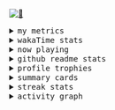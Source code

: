 [![🐙](https://hits.seeyoufarm.com/api/count/incr/badge.svg?url=https%3A%2F%2Fgithub.com%2Fktnkk%2Fhit-counter&count_bg=%23070707&title_bg=%23070707&icon=&icon_color=%23E7E7E7&title=visitors&edge_flat=true)](https://hits.seeyoufarm.com)

<details>
  <summary> <samp>my metrics</samp></summary>
  
  <br>
  
 ![🐳](https://github.com/kkhys/kkhys/blob/main/github-metrics.svg)
  
  ***
</details>

<details>
  <summary> <samp>wakaTime stats</samp></summary>
  
  <br>
  
<!--START_SECTION:waka-->
![Code Time](http://img.shields.io/badge/Code%20Time-3%2C459%20hrs%2056%20mins-blue)

**🐱 My GitHub Data** 

> 📦 5.1 MB Used in GitHub's Storage 
 > 
> 💼 Opted to Hire
 > 
> 📜 9 Public Repositories 
 > 
> 🔑 23 Private Repositories 
 > 
**I'm an Early 🐤** 

```text
🌞 Morning                5986 commits        ████████░░░░░░░░░░░░░░░░░   31.25 % 
🌆 Daytime                4685 commits        ██████░░░░░░░░░░░░░░░░░░░   24.46 % 
🌃 Evening                6857 commits        █████████░░░░░░░░░░░░░░░░   35.80 % 
🌙 Night                  1628 commits        ██░░░░░░░░░░░░░░░░░░░░░░░   08.50 % 
```
📅 **I'm Most Productive on Tuesday** 

```text
Monday                   2870 commits        ████░░░░░░░░░░░░░░░░░░░░░   14.98 % 
Tuesday                  2971 commits        ████░░░░░░░░░░░░░░░░░░░░░   15.51 % 
Wednesday                2669 commits        ███░░░░░░░░░░░░░░░░░░░░░░   13.93 % 
Thursday                 2531 commits        ███░░░░░░░░░░░░░░░░░░░░░░   13.21 % 
Friday                   2774 commits        ████░░░░░░░░░░░░░░░░░░░░░   14.48 % 
Saturday                 2496 commits        ███░░░░░░░░░░░░░░░░░░░░░░   13.03 % 
Sunday                   2845 commits        ████░░░░░░░░░░░░░░░░░░░░░   14.85 % 
```


📊 **This Week I Spent My Time On** 

```text
🕑︎ Time Zone: Asia/Tokyo

💬 Programming Languages: 
Other                    40 hrs 28 mins      ██████████████████░░░░░░░   70.16 % 
Java                     9 hrs 56 mins       ████░░░░░░░░░░░░░░░░░░░░░   17.22 % 
TypeScript               2 hrs 27 mins       █░░░░░░░░░░░░░░░░░░░░░░░░   04.27 % 
MDX                      1 hr 31 mins        █░░░░░░░░░░░░░░░░░░░░░░░░   02.64 % 
JSON                     1 hr 9 mins         █░░░░░░░░░░░░░░░░░░░░░░░░   02.01 % 

🔥 Editors: 
Chrome                   40 hrs 28 mins      ██████████████████░░░░░░░   70.16 % 
Intellijidea             13 hrs 46 mins      ██████░░░░░░░░░░░░░░░░░░░   23.89 % 
WebStorm                 3 hrs 15 mins       █░░░░░░░░░░░░░░░░░░░░░░░░   05.65 % 
DataGrip                 10 mins             ░░░░░░░░░░░░░░░░░░░░░░░░░   00.30 % 

💻 Operating System: 
Mac                      57 hrs 40 mins      █████████████████████████   100.00 % 
```


 Last Updated on 2024/05/12 18:36:56 UTC
<!--END_SECTION:waka-->
  
  ***
</details>


<details>
  <summary> <samp>now playing</samp></summary>
  
  <br>
 
 [![🐟](https://spotify-github-profile.vercel.app/api/view?uid=31ryofms4dnv7mrohhepo4c4zgqu&cover_image=true&theme=default&show_offline=false&background_color=121212&bar_color=53b14f&bar_color_cover=false)](https://open.spotify.com/user/31ryofms4dnv7mrohhepo4c4zgqu)
  
  ***
</details>

<details>
  <summary> <samp>github readme stats</samp></summary>
  
  <br>
  
 <p align="left"> 
  <img alt="🐠" src="https://github-readme-stats.vercel.app/api?username=kkhys&count_private=true&show_icons=true&theme=dark&include_all_commits=true" />
  <img alt="🐟" src="https://github-readme-stats.vercel.app/api/top-langs/?username=kkhys&layout=compact&theme=dark&langs_count=10&hide=HTML,CSS,SCSS" />
</p>
  
  ***
</details>

<details>
  <summary> <samp>profile trophies</samp></summary>
  
  <br>
  
  [![🐬](https://github-profile-trophy.vercel.app/?username=kkhys&rank=SECRET,SSS,SS,S,AAA,AA,A&theme=darkhub&row=1&margin-w=10&no-bg=true)](https://github.com/ryo-ma/github-profile-trophy)
  
  ***
</details>

<details>
  <summary> <samp>summary cards</samp></summary>
  
  <br>
  
  ![🐋](https://github-profile-summary-cards.vercel.app/api/cards/profile-details?username=kkhys&theme=github_dark)
  ![🦑](https://github-profile-summary-cards.vercel.app/api/cards/repos-per-language?username=kkhys&theme=github_dark)
  ![🦭](https://github-profile-summary-cards.vercel.app/api/cards/most-commit-language?username=kkhys&theme=github_dark)
  ![🦀](https://github-profile-summary-cards.vercel.app/api/cards/stats?username=kkhys&theme=github_dark)
  ![🦈](https://github-profile-summary-cards.vercel.app/api/cards/productive-time?username=kkhys&theme=github_dark)
  
  ***
</details>

<details>
  <summary> <samp>streak stats</samp></summary>
  
  <br>
  
  [![🐠](http://github-readme-streak-stats.herokuapp.com?user=kkhys&theme=dark)](https://git.io/streak-stats)
  
  ***
</details>

<details>
  <summary> <samp>activity graph</samp></summary>
  
  <br>
  
  [![🐡](https://github-readme-activity-graph.vercel.app/graph?username=kkhys&theme=xcode)](https://github.com/ashutosh00710/github-readme-activity-graph)
  
  ***
</details>
